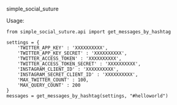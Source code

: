 simple_social_suture


Usage:
	
	from simple_social_suture.api import get_messages_by_hashtag    
	
    settings = {
    	'TWITTER_APP_KEY' : 'XXXXXXXXXX',
		'TWITTER_APP_KEY_SECRET' : 'XXXXXXXXXX',
		'TWITTER_ACCESS_TOKEN' : 'XXXXXXXXXX',
		'TWITTER_ACCESS_TOKEN_SECRET' : 'XXXXXXXXXX',
		'INSTAGRAM_CLIENT_ID' : 'XXXXXXXXXX',
		'INSTAGRAM_SECRET_CLIENT_ID' : 'XXXXXXXXXX',
		'MAX_TWITTER_COUNT' : 100,
		'MAX_QUERY_COUNT' : 200
    }
    messages = get_messages_by_hashtag(settings, "#helloworld")
    